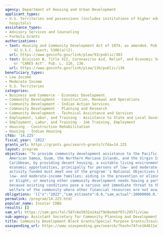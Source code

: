 ```yaml
---
agency: Department of Housing and Urban Development
applicant_types:
- U.S. Territories and possessions (includes institutions of higher education and
  hospitals)
assistance_types:
- Advisory Services and Counseling
- Formula Grants
authorizations:
- text: Housing and Community Development Act of 1974, as amended. Pub. L. 93, 383.
    42 U.S.C. &sect; 5306(a)(2).
  url: https://www.govinfo.gov/link/plaw/93/public/383
- text: Division B, Title XII, Coronavirus Aid, Relief, and Economic Security Act
    or "CARES Act". Pub. L. 116, 136.
  url: https://www.govinfo.gov/link/plaw/116/public/136
beneficiary_types:
- Low Income
- Moderate Income
- U.S. Territories
categories:
- Business and Commerce - Economic Development
- Community Development - Construction, Renewal and Operations
- Community Development - Indian Action Services
- Community Development - Planning and Research
- Community Development - Technical Assistance and Services
- Employment, Labor, and Training - Assistance to State and Local Governments
- Employment, Labor, and Training - Job Training, Employment
- Housing - Construction Rehabilitation
- Housing - Indian Housing
cfda: '14.225'
fiscal_year: '2022'
grants_url: https://grants.gov/search-grants?cfda=14.225
layout: program
objective: 'To provide community development assistance to the Pacific Islands of
  American Samoa, Guam, the Northern Mariana Islands, and the Virgin Islands in the
  Caribbean, by providing decent housing, a suitable living environment, and expanding
  economic opportunities, principally for persons of low- and moderate-income.  Each
  activity funded must meet one of the program''s National Objectives by: Benefiting
  low- and moderate-income families; aiding in the prevention or elimination of slums
  or blight; or meeting other community development needs having a particular urgency
  because existing conditions pose a serious and immediate threat to the health or
  welfare of the community where other financial resources are not available.'
obligations: '[{"x":"2022","sam_estimate":0.0,"sam_actual":10000000.0,"usa_spending_actual":10854071.44},{"x":"2023","sam_estimate":7000000.0,"sam_actual":0.0,"usa_spending_actual":7846826.65},{"x":"2024","sam_estimate":7000000.0,"sam_actual":0.0,"usa_spending_actual":6019875.0}]'
permalink: /program/14.225.html
popular_name: Insular CDBG
results: []
sam_url: https://sam.gov/fal/587c6e5832a14a2f9e8edebf07c29571/view
sub-agency: Assistant Secretary for Community Planning and Development
title: Community Development Block Grants/Special Purpose Grants/Insular Areas
usaspending_url: https://www.usaspending.gov/search/?hash=74fce164611e7840c3009064decc1ac8
---
```

